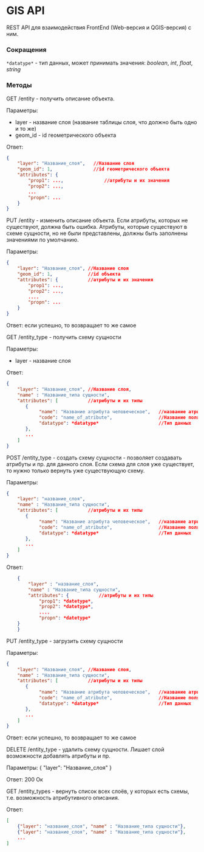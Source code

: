 # GIS API

REST API  для взаимодействия FrontEnd (Web-версия и QGIS-версия) с ним.

### Сокращения

`*datatype*` - тип данных, может принимать значения: *boolean*, *int*, *float*, *string*

### Методы

GET /entity - получить описание объекта.

Параметры:
* layer - название слоя (название таблицы слоя, что должно быть одно и то же)
* geom_id - id геометрического объекта 

Ответ:
```json
{
    "layer": "Название_слоя",   //Название слоя
    "geom_id": 1,               //id геометрического объекта
    "attributes": {
        "prop1": ...,               //атрибуты и их значения
        "prop2": ...,
        ...
        "propn": ...
    }
}
```

PUT /entity - изменить описание объекта. Если атрибуты, которых не существуют, должна быть ошибка. Атрибуты, которые существуют в схеме сущности, но не были представлены, должны быть заполнены значениями по умолчанию.

Параметры:
```json
{
    "layer": "Название_слоя", //Название слоя
    "geom_id": 1,             //id объекта
    "attributes": {           //атрибуты и их значения
        "prop1": ...,
        "prop2": ...,
        ....
        "propn": ...
    }
}
```

Ответ: если успешно, то возвращает то же самое

GET /entity_type - получить схему сущности

Параметры:
* layer - название слоя

Ответ:
```json
{
    "layer": "Название_слоя", //Название слоя,
    "name" : "Название_типа сущности",
    "attributes": [           //атрибуты и их типы
       {
            "name": "Название атрибута человеческое",   //название атрибута на человеческом языке 
            "code": "name_of_atribute",                 //Название поля в view слоя, должно удовлетворять валидации названия поля в бд
            "datatype": *datatype*                      //Тип данных
       },
       ...
    ]
}
```

POST /entity_type - создать схему сущности - позволяет создавать атрибуты и пр. для данного слоя. Если схема для слоя уже существует, то нужно только вернуть уже существующую схему.

Параметры:
```json
{
    "layer": "название_слоя",
    "name" : "Название_типа сущности",
    "attributes": [           //атрибуты и их типы
       {
            "name": "Название атрибута человеческое",   //название атрибута на человеческом языке 
            "code": "name_of_atribute",                 //Название поля в view слоя, должно удовлетворять валидации названия поля в бд
            "datatype": *datatype*                      //Тип данных
       },
       ...
    ]
}
```

Ответ:
```json
    {
        "layer" : "название_слоя",
        "name" : "Название_типа сущности",
        "attributes": {           //атрибуты и их типы
            "prop1": *datetype*,
            "prop2": *datetype*,
            ....
            "propn": *datetype*
    }
    }
```

PUT /entity_type - загрузить схему сущности

Параметры:
```json
{
    "layer": "Название_слоя", //Название слоя,
    "name" : "Название_типа сущности",
    "attributes": [           //атрибуты и их типы
       {
            "name": "Название атрибута человеческое",   //название атрибута на человеческом языке 
            "code": "name_of_atribute",                 //Название поля в view слоя, должно удовлетворять валидации названия поля в бд
            "datatype": *datatype*                      //Тип данных
       },
       ...
    ]
}
```

Ответ: если успешно, то возвращает то же самое

DELETE /entity_type - удалить схему сущности. Лишает слой возможности добавлять атрибуты и пр.

Параметры:
{
    "layer": "Название_слоя"
}

Ответ: 200 Ок

GET /entity_types - вернуть список всех слоёв, у которых есть схемы, т.е. возможность атрибутивного описания.

Ответ:

```json
[
    {"layer": "название_слоя", "name" : "Название_типа сущности"},
    {"layer": "название_слоя", "name" : "Название_типа сущности"},
    ...
]
```
